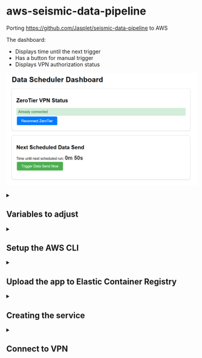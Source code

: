 # aws-seismic-data-pipeline

Porting https://github.com/Jasplet/seismic-data-pipeline to AWS

The dashboard: 

- Displays time until the next trigger 
- Has a button for manual trigger 
- Displays VPN authorization status 

![Dashboard](README_images/dashboard.png)

<details>
<summary><h2>Variables to adjust</h2></summary>

See in config.json: 
- S3 bucket name
- Zero tier network id 
- Repository name (ECR) 
- AWS service name
- Instruments ip addresses

</details>

<details>
<summary><h2>Setup the AWS CLI</h2></summary>

<details>
<summary>Step 1. Install the AWS CLI on your local machine</summary>

https://docs.aws.amazon.com/cli/latest/userguide/getting-started-install.html

***
</details>

<details>
<summary>Step 2. In the AWS Console, go to security credentials </summary>

![Security credentials](README_images/security_credentials.png)

***
</details>

<details>
<summary>Step 3. Create an access key </summary>

![Access key](README_images/create_access_key.png)

![Access key](README_images/access_key.png)

***
</details>

<details>
<summary>Step 4. Configure AWS on your local machine</summary>

Command: aws configure

![Access key](README_images/aws_configure.png)

***
</details>
</details>


<details>
<summary><h2>Upload the app to Elastic Container Registry</h2></summary>

<details>
<summary>Step 1. Install Python on your local machine </summary>

https://www.python.org/downloads/

***
</details>

<details>
<summary>Step 2. Install Docker on your local machine </summary>

https://www.docker.com/get-started/

***
</details>

<details>
<summary>Step 3. Run script upload_ecr_image.py </summary>

![Access key](README_images/upload_ecr_image.png)

***
</details>

<details>
<summary>Step 4. In the AWS Console search bar, type "ecr" </summary>

![Access key](README_images/search_ecr.png)

***
</details>

<details>
<summary>Step 5. Check that the repository appears </summary>

![ECR repository](README_images/ecr_repositories.png)

***
</details>

</details>


<details>
<summary><h2>Creating the service</h2></summary>

Run create_service.py

</details>

<details>
<summary><h2>Connect to VPN</h2></summary>

The service will automatically attempt to join the VPN. 

Login to zerotier.com and authorize it. 

![VPN](README_images/vpn.png)

</details>

